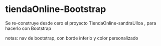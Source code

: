 # tiendaOnline-Bootstrap
Se re-construye desde cero el proyecto TiendaOnline-sandraUlloa , para hacerlo con Bootstrap

notas:
nav de bootstrap, con borde inferio y color personalizado
<nav class="navbar navbar-expand-lg navbar-light border-1 border-bottom border-info"
            style="background-color: #FEEFDD;">

